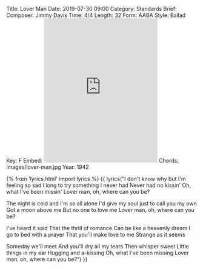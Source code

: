 Title: Lover Man
Date: 2019-07-30 09:00
Category: Standards
Brief:
Composer: Jimmy Davis
Time: 4/4
Length: 32
Form: AABA
Style: Ballad
Key: F
Embed: <iframe src="https://open.spotify.com/embed/user/thatdavidmiller/playlist/248yJfGXh8ojTi0xwqf8cH" width="300" height="380" frameborder="0" allowtransparency="true" allow="encrypted-media"></iframe>
Chords: images/lover-man.jpg
Year: 1942

{% from 'lyrics.html' import lyrics %}
{{ lyrics("I don't know why but I'm feeling so sad
I long to try something I never had
Never had no kissin'
Oh, what I've been missin'
Lover man, oh, where can you be?

The night is cold and I'm so all alone
I'd give my soul just to call you my own
Got a moon above me
But no one to love me
Lover man, oh, where can you be?

I've heard it said
That the thrill of romance
Can be like a heavenly dream
I go to bed with a prayer
That you'll make love to me
Strange as it seems

Someday we'll meet
And you'll dry all my tears
Then whisper sweet
Little things in my ear
Hugging and a-kissing
Oh, what I've been missing
Lover man, oh, where can you be?") }}
